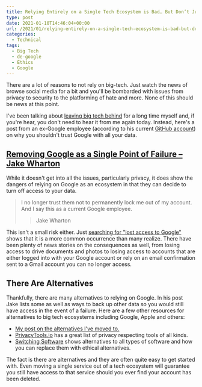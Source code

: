 ```yaml
---
title: Relying Entirely on a Single Tech Ecosystem is Bad… But Don’t Just Take My Word For It
type: post
date: 2021-01-10T14:46:04+00:00
url: /2021/01/relying-entirely-on-a-single-tech-ecosystem-is-bad-but-dont-just-take-my-word-for-it/
categories:
  - Technical
tags:
  - Big Tech
  - de-google
  - Ethics
  - Google
---
```


There are a lot of reasons to not rely on big-tech. Just watch the news of browse social media for a bit and you'll be bombarded with issues from privacy to security to the platforming of hate and more. None of this should be news at this point.

I've been talking about [leaving big tech behind][1] for a long time myself and, if you're hear, you don't need to hear it from me again today. Instead, here's a post from an ex-Google employee (according to his current [GitHub account][2]) on why you shouldn't trust Google with all your data.

## [Removing Google as a Single Point of Failure &#8211; Jake Wharton][3]

While it doesn't get into all the issues, particularly privacy, it does show the dangers of relying on Google as an ecosystem in that they can decide to turn off access to your data.

> I no longer trust them not to permanently lock me out of my account. And I say this as a current Google employee.
>
> > Jake Wharton

This isn't a small risk either. Just [searching for "lost access to Google"][4] shows that it is a more common occurrence than many realize. There have been plenty of news stories on the consequences as well, from losing access to drive documents and photos to losing access to accounts that are either logged into with your Google account or rely on an email confirmation sent to a Gmail account you can no longer access.

## There Are Alternatives

Thankfully, there are many alternatives to relying on Google. In his post Jake lists some as well as ways to back up other data so you would still have access in the event of a failure. Here are a few other resources for alternatives to big tech ecosystems including Google, Apple and others:

* [My post on the alternatives I've moved to.](/2020/12/my-adventures-in-leaving-big-tech-a-status-update/)
* [PrivacyTools.io](https://privacytools.io/) has a great list of privacy respecting tools of all kinds.
* [Switching Software](https://switching.software/) shows alternatives to all types of software and how you can replace them with ethical alternatives.

The fact is there are alternatives and they are often quite easy to get started with. Even moving a single service out of a tech ecosystem will guarantee you still have access to that service should you ever find your account has been deleted.

 [1]: /2020/12/my-adventures-in-leaving-big-tech-a-status-update/
 [2]: https://github.com/JakeWharton
 [3]: https://jakewharton.com/removing-google-as-a-single-point-of-failure/
 [4]: https://www.startpage.com/sp/search?query=lost+access+to+google&cat=web&pl=opensearch&language=english